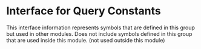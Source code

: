 
# Interface for Query Constants
This interface information represents symbols that are defined in this group but used in other modules.  Does not include symbols defined in this group that are used inside this module.
(not used outside this module)
